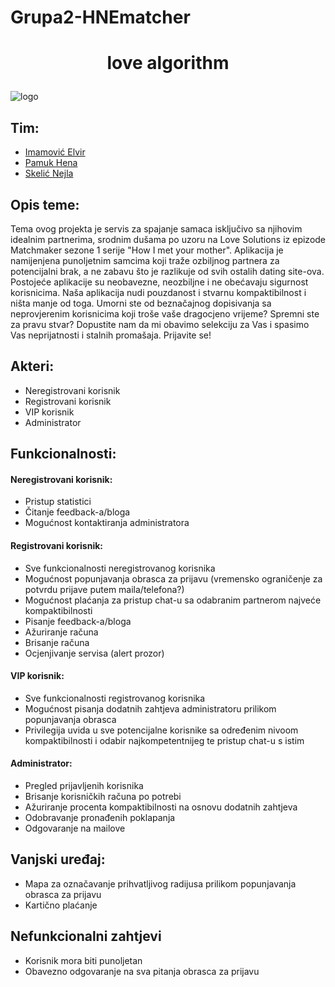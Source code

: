 # Grupa2-HNEmatcher
# <p align="center"> love algorithm
  </p>

![logo](https://i.imgur.com/t21jclF.png)

## Tim:
* [Imamović Elvir](https://github.com/eimamovic2)
* [Pamuk Hena](https://github.com/hpamuk)
* [Skelić Nejla](https://github.com/nskelic)

## Opis teme: 
Tema ovog projekta je servis za spajanje samaca isključivo sa
njihovim idealnim partnerima, srodnim dušama po uzoru na Love Solutions
iz epizode Matchmaker sezone 1 serije "How I met your mother".
Aplikacija je namijenjena punoljetnim samcima koji traže ozbiljnog partnera za
potencijalni brak, a ne zabavu što je razlikuje od svih ostalih dating site-ova. 
Postojeće aplikacije su neobavezne, neozbiljne i ne obećavaju sigurnost korisnicima.
Naša aplikacija nudi pouzdanost i stvarnu kompaktibilnost i ništa manje od 
toga. Umorni ste od beznačajnog dopisivanja sa neprovjerenim korisnicima koji
troše vaše dragocjeno vrijeme? Spremni ste za pravu stvar? Dopustite nam da 
mi obavimo selekciju za Vas i spasimo Vas neprijatnosti i stalnih promašaja.
Prijavite se!

## Akteri: 
* Neregistrovani korisnik
* Registrovani korisnik
* VIP korisnik
* Administrator

## Funkcionalnosti:
#### Neregistrovani korisnik:
* Pristup statistici
* Čitanje feedback-a/bloga
* Mogućnost kontaktiranja administratora

#### Registrovani korisnik:
* Sve funkcionalnosti neregistrovanog korisnika
* Mogućnost popunjavanja obrasca za prijavu (vremensko ograničenje za potvrdu prijave putem maila/telefona?)
* Mogućnost plaćanja za pristup chat-u sa odabranim partnerom najveće kompaktibilnosti
* Pisanje feedback-a/bloga
* Ažuriranje računa
* Brisanje računa
* Ocjenjivanje servisa (alert prozor)

#### VIP korisnik:
* Sve funkcionalnosti registrovanog korisnika
* Mogućnost pisanja dodatnih zahtjeva administratoru prilikom popunjavanja obrasca
* Privilegija uvida u sve potencijalne korisnike sa određenim nivoom kompaktibilnosti i odabir najkompetentnijeg te pristup chat-u s istim

#### Administrator:
* Pregled prijavljenih korisnika
* Brisanje korisničkih računa po potrebi
* Ažuriranje procenta kompaktibilnosti na osnovu dodatnih zahtjeva
* Odobravanje pronađenih poklapanja
* Odgovaranje na mailove

## Vanjski uređaj:
- Mapa za označavanje prihvatljivog radijusa prilikom popunjavanja obrasca za prijavu
- Kartično plaćanje

## Nefunkcionalni zahtjevi
* Korisnik mora biti punoljetan
* Obavezno odgovaranje na sva pitanja obrasca za prijavu
